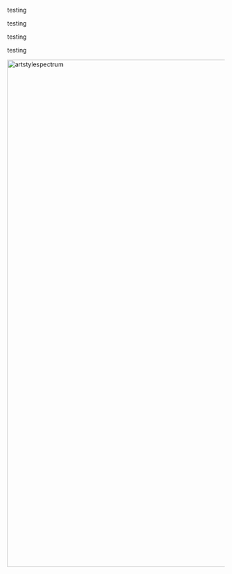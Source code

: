 testing

testing

testing


testing

<img width="1920" height="1175" alt="artstylespectrum" src="https://github.com/user-attachments/assets/62d3d4d6-4995-40e5-97e4-2901457223c1" />

